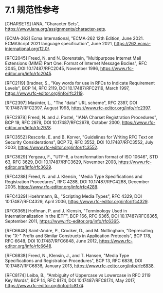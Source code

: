 # 7.1 规范性参考

[CHARSETS] IANA, "Character Sets", <https://www.iana.org/assignments/character-sets>.

[ECMA-262] Ecma International, "ECMA-262 12th Edition, June 2021. ECMAScript 2021 language specification", June 2021, <https://262.ecma-international.org/12.0/>.

[RFC2045] Freed, N. and N. Borenstein, "Multipurpose Internet Mail Extensions (MIME) Part One: Format of Internet Message Bodies", RFC 2045, DOI 10.17487/RFC2045, November 1996, <https://www.rfc-editor.org/info/rfc2045>.

[RFC2119] Bradner, S., "Key words for use in RFCs to Indicate Requirement Levels", BCP 14, RFC 2119, DOI 10.17487/RFC2119, March 1997, <https://www.rfc-editor.org/info/rfc2119>.

[RFC2397] Masinter, L., "The "data" URL scheme", RFC 2397, DOI 10.17487/RFC2397, August 1998, <https://www.rfc-editor.org/info/rfc2397>.

[RFC2978] Freed, N. and J. Postel, "IANA Charset Registration Procedures", BCP 19, RFC 2978, DOI 10.17487/RFC2978, October 2000, <https://www.rfc-editor.org/info/rfc2978>.

[RFC3552] Rescorla, E. and B. Korver, "Guidelines for Writing RFC Text on Security Considerations", BCP 72, RFC 3552, DOI 10.17487/RFC3552, July 2003, <https://www.rfc-editor.org/info/rfc3552>.

[RFC3629] Yergeau, F., "UTF-8, a transformation format of ISO 10646", STD 63, RFC 3629, DOI 10.17487/RFC3629, November 2003, <https://www.rfc-editor.org/info/rfc3629>.

[RFC4288] Freed, N. and J. Klensin, "Media Type Specifications and Registration Procedures", RFC 4288, DOI 10.17487/RFC4288, December 2005, <https://www.rfc-editor.org/info/rfc4288>.

[RFC4329] Hoehrmann, B., "Scripting Media Types", RFC 4329, DOI 10.17487/RFC4329, April 2006, <https://www.rfc-editor.org/info/rfc4329>.

[RFC6365] Hoffman, P. and J. Klensin, "Terminology Used in Internationalization in the IETF", BCP 166, RFC 6365, DOI 10.17487/RFC6365, September 2011, <https://www.rfc-editor.org/info/rfc6365>.

[RFC6648] Saint-Andre, P., Crocker, D., and M. Nottingham, "Deprecating the "X-" Prefix and Similar Constructs in Application Protocols", BCP 178, RFC 6648, DOI 10.17487/RFC6648, June 2012, <https://www.rfc-editor.org/info/rfc6648>.

[RFC6838] Freed, N., Klensin, J., and T. Hansen, "Media Type Specifications and Registration Procedures", BCP 13, RFC 6838, DOI 10.17487/RFC6838, January 2013, <https://www.rfc-editor.org/info/rfc6838>.

[RFC8174] Leiba, B., "Ambiguity of Uppercase vs Lowercase in RFC 2119 Key Words", BCP 14, RFC 8174, DOI 10.17487/RFC8174, May 2017, <https://www.rfc-editor.org/info/rfc8174>.